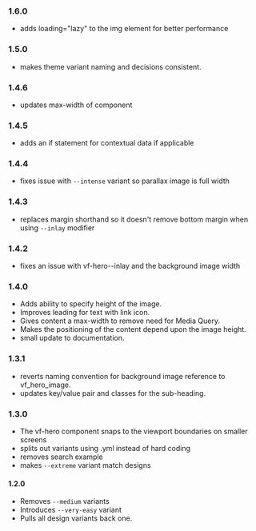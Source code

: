### 1.6.0

- adds loading="lazy" to the img element for better performance

### 1.5.0

- makes theme variant naming and decisions consistent.

### 1.4.6

- updates max-width of component

### 1.4.5

- adds an if statement for contextual data if applicable

### 1.4.4

- fixes issue with `--intense` variant so parallax image is full width

### 1.4.3

- replaces margin shorthand so it doesn't remove bottom margin when using `--inlay` modifier

### 1.4.2

- fixes an issue with vf-hero--inlay and the background image width

### 1.4.0

- Adds ability to specify height of the image.
- Improves leading for text with link icon.
- Gives content a max-width to remove need for Media Query.
- Makes the positioning of the content depend upon the image height.
- small update to documentation.


### 1.3.1

- reverts naming convention for background image reference to vf_hero_image.
- updates key/value pair and classes for the sub-heading.

### 1.3.0

- The vf-hero component snaps to the viewport boundaries on smaller screens
- splits out variants using .yml instead of hard coding
- removes search example
- makes `--extreme` variant match designs

#### 1.2.0

- Removes `--medium` variants
- Introduces `--very-easy` variant
- Pulls all design variants back one.
